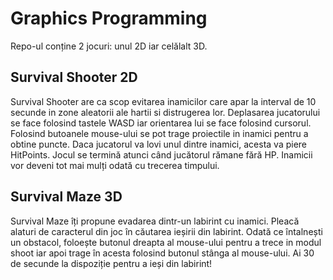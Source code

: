 # Graphics Programming

Repo-ul conține 2 jocuri: unul 2D iar celălalt 3D.


## Survival Shooter 2D

Survival Shooter are ca scop evitarea inamicilor care apar la interval de 10
secunde in zone aleatorii ale hartii si distrugerea lor. Deplasarea jucatorului
se face folosind tastele WASD iar orientarea lui se face folosind cursorul.
Folosind butoanele mouse-ului se pot trage proiectile in inamici pentru a obtine
puncte. Daca jucatorul va lovi unul dintre inamici, acesta va piere HitPoints.
Jocul se termină atunci când jucătorul rămane fără HP. Inamicii vor deveni tot
mai mulți odată cu trecerea timpului.

## Survival Maze 3D

Survival Maze îți propune evadarea dintr-un labirint cu inamici. Pleacă alaturi
de caracterul din joc în căutarea ieșirii din labirint. Odată ce întalnești un
obstacol, foloește butonul dreapta al mouse-ului pentru a trece in modul shoot
iar apoi trage în acesta folosind butonul stânga al mouse-ului. Ai 30 de secunde
la dispoziție pentru a ieși din labirint!